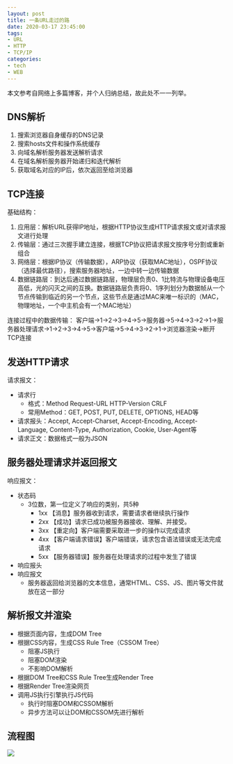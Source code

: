 ```yaml
---
layout: post
title: 一条URL走过的路
date: 2020-03-17 23:45:00
tags:
- URL
- HTTP
- TCP/IP
categories:
- tech
- WEB
---
```


本文参考自网络上多篇博客，并个人归纳总结，故此处不一一列举。

## DNS解析

1. 搜索浏览器自身缓存的DNS记录
2. 搜索hosts文件和操作系统缓存
3. 向域名解析服务器发送解析请求
4. 在域名解析服务器开始递归和迭代解析
5. 获取域名对应的IP后，依次返回至给浏览器

## TCP连接

基础结构：

1. 应用层：解析URL获得IP地址，根据HTTP协议生成HTTP请求报文或对请求报文进行处理
2. 传输层：通过三次握手建立连接，根据TCP协议把请求报文按序号分割或重新组合
3. 网络层：根据IP协议（传输数据），ARP协议（获取MAC地址），OSPF协议（选择最优路径），搜索服务器地址，一边中转一边传输数据
4. 数据链路层：到达后通过数据链路层，物理层负责0、1比特流与物理设备电压高低，光的闪灭之间的互换。数据链路层负责将0、1序列划分为数据帧从一个节点传输到临近的另一个节点，这些节点是通过MAC来唯一标识的（MAC，物理地址，一个中主机会有一个MAC地址）

连接过程中的数据传输：
客户端→1→2→3→4→5→服务器→5→4→3→2→1→服务器处理请求→1→2→3→4→5→客户端→5→4→3→2→1→浏览器渲染→断开TCP连接

## 发送HTTP请求

请求报文：

* 请求行
  * 格式：Method Request-URL HTTP-Version CRLF
  * 常用Method：GET, POST, PUT, DELETE, OPTIONS, HEAD等
* 请求报头：Accept, Accept-Charset, Accept-Encoding, Accept-Language, Content-Type, Authorization, Cookie, User-Agent等
* 请求正文：数据格式一般为JSON

## 服务器处理请求并返回报文

响应报文：

* 状态码
  * 3位数，第一位定义了响应的类别，共5种
    * 1xx 【消息】服务器收到请求，需要请求者继续执行操作
    * 2xx 【成功】请求已成功被服务器接收、理解、并接受。
    * 3xx 【重定向】客户端需要采取进一步的操作以完成请求
    * 4xx 【客户端请求错误】客户端错误，请求包含语法错误或无法完成请求
    * 5xx 【服务器错误】服务器在处理请求的过程中发生了错误
* 响应报头
* 响应报文
  * 服务器返回给浏览器的文本信息，通常HTML、CSS、JS、图片等文件就放在这一部分

## 解析报文并渲染

* 根据页面内容，生成DOM Tree
* 根据CSS内容，生成CSS Rule Tree（CSSOM Tree）
  * 阻塞JS执行
  * 阻塞DOM渲染
  * 不影响DOM解析
* 根据DOM Tree和CSS Rule Tree生成Render Tree
* 根据Render Tree渲染网页
* 调用JS执行引擎执行JS代码
  * 执行时阻塞DOM和CSSOM解析
  * 异步方法可以让DOM和CSSOM先进行解析

## 流程图

![][01-访问URL]

[01-访问URL]: http://q8rnfvsfm.bkt.clouddn.com/images/%E8%AE%BF%E9%97%AE%20URL/01-%E8%AE%BF%E9%97%AE%20URL.png
